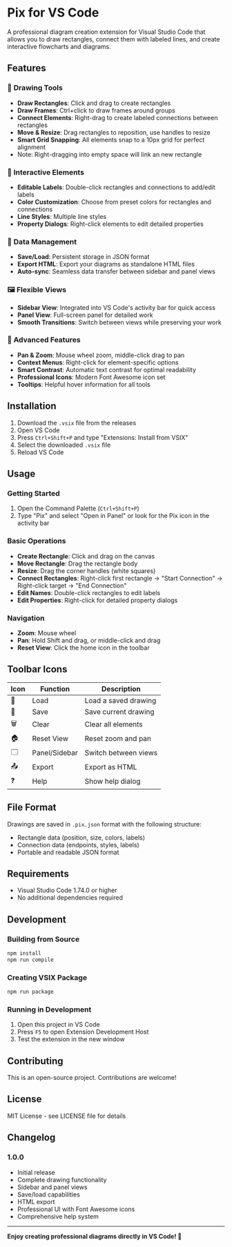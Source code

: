 # Pix for VS Code

A professional diagram creation extension for Visual Studio Code that allows you to draw rectangles, connect them with labeled lines, and create interactive flowcharts and diagrams.

## Features

### 🎨 **Drawing Tools**
- **Draw Rectangles**: Click and drag to create rectangles
- **Draw Frames**: Ctrl+click to draw frames around groups
- **Connect Elements**: Right-drag to create labeled connections between rectangles
- **Move & Resize**: Drag rectangles to reposition, use handles to resize
- **Smart Grid Snapping**: All elements snap to a 10px grid for perfect alignment
- Note: Right-dragging into empty space will link an new rectangle

### 🎯 **Interactive Elements**
- **Editable Labels**: Double-click rectangles and connections to add/edit labels
- **Color Customization**: Choose from preset colors for rectangles and connections
- **Line Styles**: Multiple line styles
- **Property Dialogs**: Right-click elements to edit detailed properties

### 💾 **Data Management**
- **Save/Load**: Persistent storage in JSON format
- **Export HTML**: Export your diagrams as standalone HTML files
- **Auto-sync**: Seamless data transfer between sidebar and panel views

### 🖼️ **Flexible Views**
- **Sidebar View**: Integrated into VS Code's activity bar for quick access
- **Panel View**: Full-screen panel for detailed work
- **Smooth Transitions**: Switch between views while preserving your work

### 🎪 **Advanced Features**
- **Pan & Zoom**: Mouse wheel zoom, middle-click drag to pan
- **Context Menus**: Right-click for element-specific options
- **Smart Contrast**: Automatic text contrast for optimal readability
- **Professional Icons**: Modern Font Awesome icon set
- **Tooltips**: Helpful hover information for all tools

## Installation

1. Download the `.vsix` file from the releases
2. Open VS Code
3. Press `Ctrl+Shift+P` and type "Extensions: Install from VSIX"
4. Select the downloaded `.vsix` file
5. Reload VS Code

## Usage

### Getting Started
1. Open the Command Palette (`Ctrl+Shift+P`)
2. Type "Pix" and select "Open in Panel" or look for the Pix icon in the activity bar

### Basic Operations
- **Create Rectangle**: Click and drag on the canvas
- **Move Rectangle**: Drag the rectangle body
- **Resize**: Drag the corner handles (white squares)
- **Connect Rectangles**: Right-click first rectangle → "Start Connection" → Right-click target → "End Connection"
- **Edit Names**: Double-click rectangles to edit labels
- **Edit Properties**: Right-click for detailed property dialogs

### Navigation
- **Zoom**: Mouse wheel
- **Pan**: Hold Shift and drag, or middle-click and drag
- **Reset View**: Click the home icon in the toolbar

## Toolbar Icons

| Icon | Function | Description |
|------|----------|-------------|
| 📂 | Load | Load a saved drawing |
| 💾 | Save | Save current drawing |
| 🗑️ | Clear | Clear all elements |
| 🏠 | Reset View | Reset zoom and pan |
| 🗔 | Panel/Sidebar | Switch between views |
| 📤 | Export | Export as HTML |
| ❓ | Help | Show help dialog |

## File Format

Drawings are saved in `.pix.json` format with the following structure:
- Rectangle data (position, size, colors, labels)
- Connection data (endpoints, styles, labels)
- Portable and readable JSON format

## Requirements

- Visual Studio Code 1.74.0 or higher
- No additional dependencies required

## Development

### Building from Source

```bash
npm install
npm run compile
```

### Creating VSIX Package

```bash
npm run package
```

### Running in Development

1. Open this project in VS Code
2. Press `F5` to open Extension Development Host
3. Test the extension in the new window

## Contributing

This is an open-source project. Contributions are welcome!

## License

MIT License - see LICENSE file for details

## Changelog

### 1.0.0
- Initial release
- Complete drawing functionality
- Sidebar and panel views
- Save/load capabilities
- HTML export
- Professional UI with Font Awesome icons
- Comprehensive help system

---

**Enjoy creating professional diagrams directly in VS Code! 🎨**